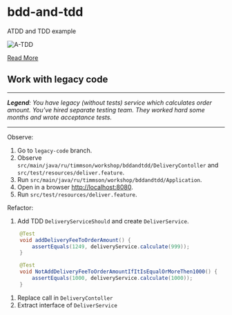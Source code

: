 # bdd-and-tdd
ATDD and TDD example


![A-TDD](https://dzone.com/storage/temp/7012527-atdd-workflow.jpg)

[Read More](https://dzone.com/articles/acceptance-test-driven-development-closing-the-com)


## Work with legacy code

---
_**Legend**: You have legacy (without tests) service which calculates order amount. You've hired separate testing team. 
They worked hard some months and wrote acceptance tests._

---

Observe:
1. Go to ```legacy-code``` branch.
1. Observe ```src/main/java/ru/timmson/workshop/bddandtdd/DeliveryContoller``` and ```src/test/resources/deliver.feature```.
1. Run ```src/main/java/ru/timmson/workshop/bddandtdd/Application```.
1. Open in a browser [http://localhost:8080](http://localhost:8080).
1. Run ```src/test/resources/deliver.feature```.

Refactor:
1. Add TDD ```DeliveryServiceShould``` and create ```DeliverService```.
```java
    @Test
    void addDeliveryFeeToOrderAmount() {
        assertEquals(1249, deliveryService.calculate(999));
    }

    @Test
    void NotAddDeliveryFeeToOrderAmountIfItIsEqualOrMoreThen1000() {
        assertEquals(1000, deliveryService.calculate(1000));
    }
```
1. Replace call in ```DeliveryContoller```
1. Extract interface of ```DeliverService```
